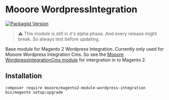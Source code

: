 # Mooore WordpressIntegration

[![Packagist Version](https://img.shields.io/packagist/v/mooore/magento2-module-wordpress-integration)](https://packagist.org/packages/mooore/magento2-module-wordpress-integration)

> :warning: This module is still in it's alpha phase.
> And every release might break. So always test before updating.

Base module for Magento 2 Wordpress Integration.
Currently only used for Mooore Wordpress Integration Cms.
So see the [Mooore WordpressIntegrationCms module](https://github.com/mooore-digital/magento2-module-wordpress-integration-cms) for intergration in to Magento 2.

## Installation

```shell script
composer require mooore/magento2-module-wordpress-integration
bin/magento setup:upgrade
```
